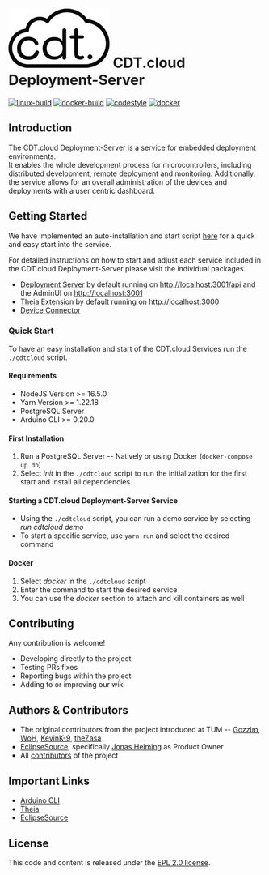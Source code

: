 # ![logo](packages/deployment-server-ui/src/logo.png) CDT.cloud Deployment-Server

[![linux-build](https://github.com/eclipsesource/cdtcloud-deploymentserver/actions/workflows/linux_build.yaml/badge.svg)](https://github.com/eclipsesource/cdtcloud-deploymentserver/actions/workflows/linux_build.yaml)
[![docker-build](https://github.com/eclipsesource/cdtcloud-deploymentserver/actions/workflows/docker_build.yaml/badge.svg)](https://github.com/eclipsesource/cdtcloud-deploymentserver/actions/workflows/docker_build.yaml)
[![codestyle](https://github.com/eclipsesource/cdtcloud-deploymentserver/actions/workflows/codestyle.yaml/badge.svg)](https://github.com/eclipsesource/cdtcloud-deploymentserver/actions/workflows/codestyle.yaml)
[![docker](https://img.shields.io/badge/Docker-Support-2496ED?logo=docker)](https://https://docker.com/)

## Introduction

The CDT.cloud Deployment-Server is a service for embedded deployment environments.
<br/>
It enables the whole development process for microcontrollers, including distributed development, remote deployment and monitoring.
Additionally, the service allows for an overall administration of the devices and deployments with a user centric dashboard.

## Getting Started

We have implemented an auto-installation and start script [here](https://github.com/eclipsesource/cdtcloud-deploymentserver/blob/main/apps/main/main.sh) for a quick and easy start into the service.

For detailed instructions on how to start and adjust each service included in the CDT.cloud Deployment-Server please visit the individual packages.
- [Deployment Server](https://github.com/eclipsesource/cdtcloud-deploymentserver/tree/main/packages/deployment-server) by default running on [http://localhost:3001/api](http://localhost:3001/api) and the AdminUI on [http://localhost:3001](http://localhost:3001)
- [Theia Extension](https://github.com/eclipsesource/cdtcloud-deploymentserver/tree/main/packages/theia-extension) by default running on [http://localhost:3000](http://localhost:3000)
- [Device Connector](https://github.com/eclipsesource/cdtcloud-deploymentserver/tree/main/packages/device-connector)

### Quick Start

To have an easy installation and start of the CDT.cloud Services run the `./cdtcloud` script.

#### Requirements

- NodeJS Version >= 16.5.0
- Yarn Version >= 1.22.18
- PostgreSQL Server
- Arduino CLI >= 0.20.0

#### First Installation

1. Run a PostgreSQL Server -- Natively or using Docker (`docker-compose up db`)
2. Select *init* in the `./cdtcloud` script to run the initialization for the first start and install all dependencies

#### Starting a CDT.cloud Deployment-Server Service

- Using the `./cdtcloud` script, you can run a demo service by selecting *run cdtcloud demo*
- To start a specific service, use `yarn run` and select the desired command

#### Docker

1. Select *docker* in the `./cdtcloud` script
2. Enter the command to start the desired service
3. You can use the *docker* section to attach and kill containers as well

## Contributing

Any contribution is welcome!

- Developing directly to the project
- Testing PRs fixes
- Reporting bugs within the project
- Adding to or improving our wiki

## Authors & Contributors

- The original contributors from the project introduced at TUM -- [Gozzim](https://github.com/Gozzim), [WoH](https://github.com/WoH), [KevinK-9](https://github.com/KevinK-9), [theZasa](https://github.com/theZasa)
- [EclipseSource](https://eclipsesource.com/), specifically [Jonas Helming](https://github.com/JonasHelming) as Product Owner
- All [contributors](https://github.com/eclipsesource/cdtcloud-deploymentserver/graphs/contributors) of the project

## Important Links

- [Arduino CLI](https://github.com/arduino/arduino-cli)
- [Theia](https://theia-ide.org/)
- [EclipseSource](https://eclipsesource.com/)

## License

This code and content is released under the [EPL 2.0 license](https://github.com/eclipsesource/cdtcloud-deploymentserver/blob/main/LICENSE).
